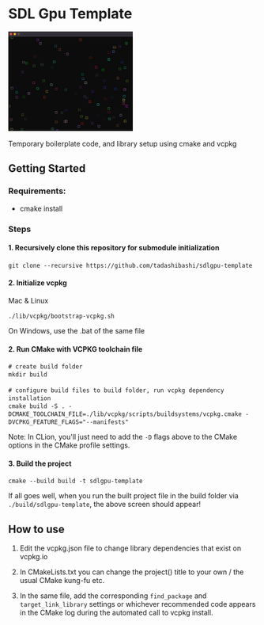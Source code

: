 # SDL Gpu Template

<img src="screenshot.png" width="50%" />

Temporary boilerplate code, and library setup using cmake and vcpkg

## Getting Started

### Requirements:
- cmake install

### Steps

#### 1. Recursively clone this repository for submodule initialization 

```shell
git clone --recursive https://github.com/tadashibashi/sdlgpu-template
```

#### 2. Initialize vcpkg
Mac & Linux
```
./lib/vcpkg/bootstrap-vcpkg.sh
```

On Windows, use the .bat of the same file

#### 2. Run CMake with VCPKG toolchain file

```shell
# create build folder
mkdir build

# configure build files to build folder, run vcpkg dependency installation
cmake build -S . -DCMAKE_TOOLCHAIN_FILE=./lib/vcpkg/scripts/buildsystems/vcpkg.cmake -DVCPKG_FEATURE_FLAGS="--manifests"
```

Note: In CLion, you'll just need to add the `-D` flags above to the CMake options in the CMake profile settings.

#### 3. Build the project

```shell
cmake --build build -t sdlgpu-template
```

If all goes well, when you run the built project file in the build folder via `./build/sdlgpu-template`, the above screen should appear!


## How to use

1. Edit the vcpkg.json file to change library dependencies that exist on vcpkg.io

2. In CMakeLists.txt you can change the project() title to your own / the usual CMake kung-fu etc.

3. In the same file, add the corresponding `find_package` and `target_link_library` settings or 
whichever recommended code appears in the CMake log during the automated call to vcpkg install.
